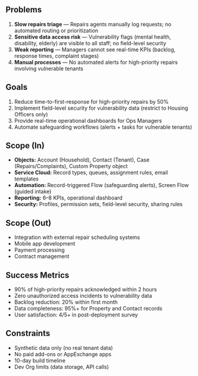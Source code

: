 ## Problems
1. **Slow repairs triage** — Repairs agents manually log requests; no automated routing or prioritization
2. **Sensitive data access risk** — Vulnerability flags (mental health, disability, elderly) are visible to all staff; no field-level security
3. **Weak reporting** — Managers cannot see real-time KPIs (backlog, response times, complaint stages)
4. **Manual processes** — No automated alerts for high-priority repairs involving vulnerable tenants

## Goals
1. Reduce time-to-first-response for high-priority repairs by 50%
2. Implement field-level security for vulnerability data (restrict to Housing Officers only)
3. Provide real-time operational dashboards for Ops Managers
4. Automate safeguarding workflows (alerts + tasks for vulnerable tenants)

## Scope (In)
- **Objects:** Account (Household), Contact (Tenant), Case (Repairs/Complaints), Custom Property object
- **Service Cloud:** Record types, queues, assignment rules, email templates
- **Automation:** Record-triggered Flow (safeguarding alerts), Screen Flow (guided intake)
- **Reporting:** 6–8 KPIs, operational dashboard
- **Security:** Profiles, permission sets, field-level security, sharing rules

## Scope (Out)
- Integration with external repair scheduling systems
- Mobile app development
- Payment processing
- Contract management

## Success Metrics
- 90% of high-priority repairs acknowledged within 2 hours
- Zero unauthorized access incidents to vulnerability data
- Backlog reduction: 20% within first month
- Data completeness: 95%+ for Property and Contact records
- User satisfaction: 4/5+ in post-deployment survey

## Constraints
- Synthetic data only (no real tenant data)
- No paid add-ons or AppExchange apps
- 10-day build timeline
- Dev Org limits (data storage, API calls)
